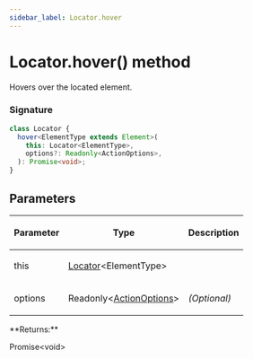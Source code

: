 ```yaml
---
sidebar_label: Locator.hover
---
```


# Locator.hover() method

Hovers over the located element.

### Signature

```typescript
class Locator {
  hover<ElementType extends Element>(
    this: Locator<ElementType>,
    options?: Readonly<ActionOptions>,
  ): Promise<void>;
}
```

## Parameters

<table><thead><tr><th>

Parameter

</th><th>

Type

</th><th>

Description

</th></tr></thead>
<tbody><tr><td>

this

</td><td>

[Locator](./puppeteer.locator.md)&lt;ElementType&gt;

</td><td>

</td></tr>
<tr><td>

options

</td><td>

Readonly&lt;[ActionOptions](./puppeteer.actionoptions.md)&gt;

</td><td>

_(Optional)_

</td></tr>
</tbody></table>
**Returns:**

Promise&lt;void&gt;
